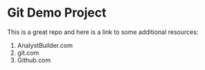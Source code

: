 # Git Demo Project
This is a great repo and here is a link to some additional resources:
1. AnalystBuilder.com
2. git.com
3. Github.com
